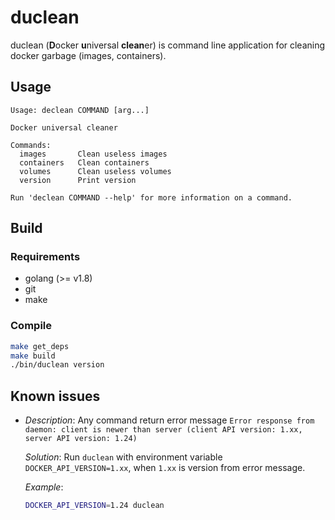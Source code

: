 # duclean
duclean (**D**ocker **u**niversal **clean**er) is command line application for cleaning docker garbage (images, containers).

## Usage

```
Usage: declean COMMAND [arg...]

Docker universal cleaner

Commands:
  images       Clean useless images
  containers   Clean containers
  volumes      Clean useless volumes
  version      Print version

Run 'declean COMMAND --help' for more information on a command.
```

## Build
### Requirements
- golang (>= v1.8)
- git
- make

### Compile
```bash
make get_deps
make build
./bin/duclean version
```

## Known issues
- *Description*: Any command return error message `Error response from daemon: client is newer than server (client API version: 1.xx, server API version: 1.24)`

  *Solution*: Run `duclean` with environment variable `DOCKER_API_VERSION=1.xx`, when `1.xx` is version from error
  message.

  *Example*:
  ```bash
  DOCKER_API_VERSION=1.24 duclean
  ```
